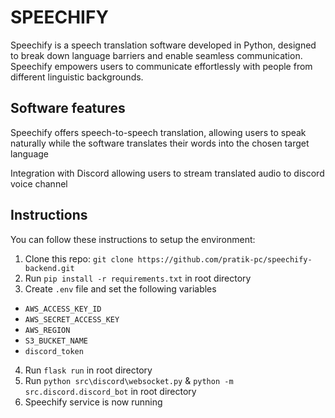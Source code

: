 
# SPEECHIFY

Speechify is a speech translation software developed in Python, designed to break down language barriers and enable seamless communication. Speechify empowers users to communicate effortlessly with people from different linguistic backgrounds.

## Software features

Speechify offers speech-to-speech translation, allowing users to speak naturally while the software translates their words into the chosen target language

Integration with Discord allowing users to stream translated audio to discord voice channel

## Instructions

You can follow these instructions to setup the environment:

1. Clone this repo: `git clone https://github.com/pratik-pc/speechify-backend.git`
2. Run `pip install -r requirements.txt` in root directory
3. Create `.env` file and set the following variables
  - `AWS_ACCESS_KEY_ID`
  - `AWS_SECRET_ACCESS_KEY`
  - `AWS_REGION`
  - `S3_BUCKET_NAME`
  - `discord_token`
4. Run `flask run` in root directory
5. Run `python src\discord\websocket.py` & `python -m src.discord.discord_bot` in root directory
6. Speechify service is now running